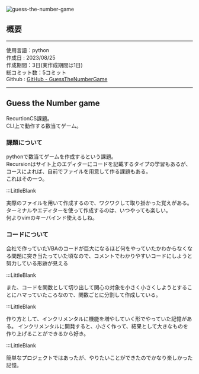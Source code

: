 
![guess-the-number-game](/pages/Products/page/guess-the-number-game/img/guess-the-number-game_t.jpg)  

## 概要

---  

使用言語：python  
作成日 : 2023/08/25  
作成期間：3日(実作成期間は1日)  
総コミット数：5コミット  
Github : [GitHub - GuessTheNumberGame](https://github.com/kip2/GuessTheNumberGame_RecursionCS)  

---  

## Guess the Number game  

RecurtionCS課題。  
CLI上で動作する数当てゲーム。

### 課題について  

pythonで数当てゲームを作成するという課題。  
Recursionはサイト上のエディターにコードを記載するタイプの学習もあるが、コースによれば、自前でファイルを用意して作る課題もある。  
これはその一つ。  

:::LittleBlank

実際のファイルを用いて作成するので、ワクワクして取り掛かった覚えがある。  
ターミナルやエディターを使って作成するのは、いつやっても楽しい。  
何よりvimのキーバインド使えるしね。

### コードについて  

会社で作っていたVBAのコードが巨大になるほど何をやっていたかわからなくなる問題に突き当たっていた頃なので、コメントでわかりやすいコードにしようと努力している形跡が見える  

:::LittleBlank  

また、コードを関数として切り出して関心の対象を小さく小さくしようとすることにハマっていたころなので、関数ごとに分割して作成している。  

:::LittleBlank  

作り方として、インクリメンタルに機能を増やしていく形でやっていた記憶がある。
インクリメンタルに開発すると、小さく作って、結果として大きなものを作り上げることができるから好き。

:::LittleBlank  

簡単なプロジェクトではあったが、やりたいことができたのでかなり楽しかった記憶。  

